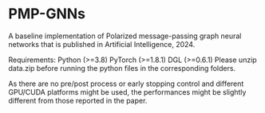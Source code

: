 # PMP-GNNs
A baseline implementation of Polarized message-passing graph neural networks that is published in Artificial Intelligence, 2024.

Requirements:
Python (>=3.8)
PyTorch (>=1.8.1)
DGL (>=0.6.1)
Please unzip data.zip before running the python files in the corresponding folders.

As there are no pre/post process or early stopping control and different GPU/CUDA platforms might be used, the performances might be slightly different from those reported in the paper.

